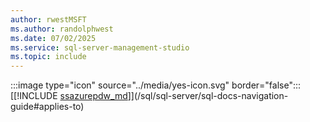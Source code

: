 ```yaml
---
author: rwestMSFT
ms.author: randolphwest
ms.date: 07/02/2025
ms.service: sql-server-management-studio
ms.topic: include
---
```


:::image type="icon" source="../media/yes-icon.svg" border="false"::: [[!INCLUDE [ssazurepdw_md](../ssazurepdw_md.md)]](/sql/sql-server/sql-docs-navigation-guide#applies-to)
